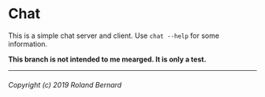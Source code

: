 Chat
======

This is a simple chat server and client. Use `chat --help` for some information.

__This branch is not intended to me mearged. It is only a test.__

---
###### Copyright (c) 2019 Roland Bernard
